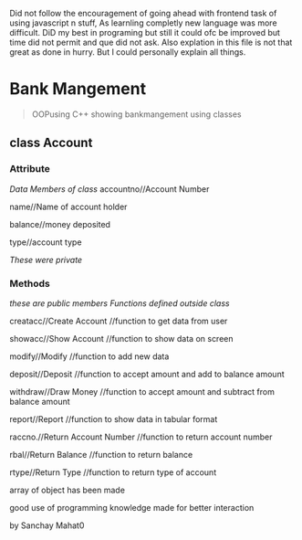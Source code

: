 Did not follow the encouragement of going ahead with frontend task of using javascript n stuff,
As learnling completly new language was more difficult.
DiD my best  in programing but still it could ofc be improved but time did not permit and que did not ask.
Also explation in this file is not that great as done in hurry. But I could personally explain all things.

# Bank Mangement 
> OOPusing C++
showing bankmangement using classes
## class Account
 ### Attribute
 _Data Members of class_
 accountno//Account Number

 name//Name of account holder

 balance//money deposited

 type//account type

 _These were private_

 ### Methods
 _these are public members_
  _Functions defined outside class_

 creatacc//Create Account //function to get data from user

 showacc//Show Account //function to show data on screen

modify//Modify //function to add new data

deposit//Deposit //function to accept amount and add to balance amount

withdraw//Draw Money //function to accept amount and subtract from balance amount

report//Report //function to show data in tabular format

raccno.//Return Account Number //function to return account number

rbal//Return Balance //function to return balance

rtype//Return Type //function to return type of account

array of object has been made

good use of programming knowledge made for better interaction 

 by Sanchay Mahat0
